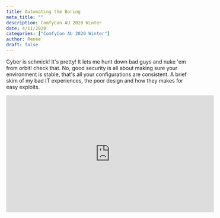 ```yaml
---
title: Automating the Boring
meta_title: ""
description: ComfyCon AU 2020 Winter
date: 4/11/2020
categories: ["ComfyCon AU 2020 Winter"]
author: Renée 
draft: false
---
```

Cyber is schmick! It's pretty! It lets me hunt down bad guys and nuke 'em from orbit!
check that. No, good security is all about making sure your environment is stable, that's all your configurations are consistent.
A brief skim of my bad IT experiences, the poor design and how they makes for easy exploits.

<iframe width="560" height="315" src="https://www.youtube.com/embed/mF-XVfQvV4s?si=rmigas2X7bGk-1c2" title="YouTube video player" frameborder="0" allow="accelerometer; autoplay; clipboard-write; encrypted-media; gyroscope; picture-in-picture; web-share" allowfullscreen></iframe>